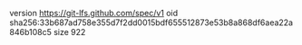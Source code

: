 version https://git-lfs.github.com/spec/v1
oid sha256:33b687ad758e355d7f2dd0015bdf655512873e53b8a868df6aea22a846b108c5
size 922
